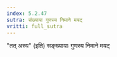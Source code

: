```yaml
---
index: 5.2.47
sutra: संख्याया गुणस्य निमाने मयट्
vritti: full_sutra
---
```


"तत् अस्य" (इति) सङ्ख्यायाः गुणस्य निमाने मयट्